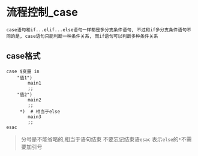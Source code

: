 # 流程控制_case

    case语句和if...elif...else语句一样都是多分支条件语句, 不过和if多分支条件语句不同的是, case语句只能判断一种条件关系, 而if语句可以判断多种条件关系
    
## case格式

```
case $变量 in
    "值1")
        main1
        ;;
    "值2")
        main2
        ;;
     *)  # 相当于else
        main3
        ;;
esac
```
> 分号是不能省略的,相当于语句结束
> 不要忘记结束语`esac`
> 表示`else`的`*`不需要加引号
